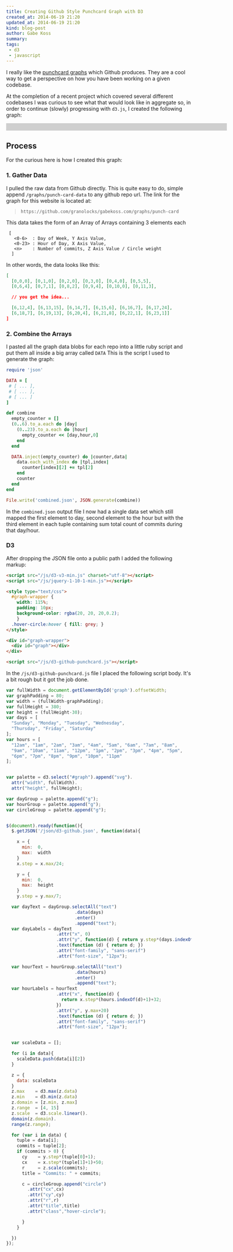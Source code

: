 ```yaml
---
title: Creating Github Style Punchcard Graph with D3
created_at: 2014-06-19 21:20
updated_at: 2014-06-19 21:20
kind: blog-post
author: Gabe Koss
summary: 
tags: 
 - d3
 - javascript
--- 
```


<script src="/js/d3-v3-min.js" charset="utf-8"></script>
<script src="/js/jquery-1-10-1-min.js"></script>

<style type="text/css">
  #graph-wrapper {
    width: 115%;
    padding: 10px;
    background-color: rgba(20, 20, 20,0.2); 
    } 
  .hover-circle:hover { fill: grey; }
</style>

I really like the [punchcard
graphs](https://github.com/granolocks/gabekoss.com/graphs/punch-card) which
Github produces. They are a cool way to get a perspective on how you have been
working on a given codebase. 

At the completion of a recent project which covered several different codebases
I was curious to see what that would look like in aggregate so, in order to
continue (slowly) progressing with `d3.js`, I created the following graph: 

<div id="graph-wrapper">
  <div id="graph"></div>
</div>

<script src="/js/d3-github-punchcard.js"></script>

## Process

For the curious here is how I created this graph: 

### 1. Gather Data

I pulled the raw data from Github directly. This is quite easy to do, simple
append `/graphs/punch-card-data` to any github repo url. The link for the graph
for this website is located at:

> `https://github.com/granolocks/gabekoss.com/graphs/punch-card`

This data takes the form of an Array of Arrays containing 3 elements each


```
 [
   <0-6>  : Day of Week, Y Axis Value,
   <0-23> : Hour of Day, X Axis Value,
   <n>    : Number of commits, Z Axis Value / Circle weight
  ]
```

In other words, the data looks like this: 

```json
[
  [0,0,0], [0,1,0], [0,2,0], [0,3,0], [0,4,0], [0,5,5],
  [0,6,4], [0,7,1], [0,8,2], [0,9,4], [0,10,0], [0,11,3],

  // you get the idea...

  [6,12,4], [6,13,15], [6,14,7], [6,15,6], [6,16,7], [6,17,24],
  [6,18,7], [6,19,13], [6,20,4], [6,21,8], [6,22,1], [6,23,1]]
]
```


### 2. Combine the Arrays

I pasted all the graph data blobs for each repo into a little ruby script and
put them all inside a big array called `DATA` This is the script I used to
generate the graph:

```ruby
require 'json'

DATA = [ 
 # [ ... ],
 # [ ... ],
 # [ ... ]
]

def combine
  empty_counter = []
  (0..6).to_a.each do |day|
    (0..23).to_a.each do |hour|
      empty_counter << [day,hour,0]
    end
  end

  DATA.inject(empty_counter) do |counter,data|
    data.each_with_index do |tpl,index|
      counter[index][2] += tpl[2]
    end
    counter
  end
end

File.write('combined.json', JSON.generate(combine))
```

In the `combined.json` output file I now had a single data set which still
mapped the first element to day, second element to the hour but with the third
element in each tuple containing sum total count of commits during that
day/hour.

### D3

After dropping the JSON file onto a public path I added the following markup:

```html
<script src="/js/d3-v3-min.js" charset="utf-8"></script>
<script src="/js/jquery-1-10-1-min.js"></script>

<style type="text/css">
  #graph-wrapper {
    width: 115%;
    padding: 10px;
    background-color: rgba(20, 20, 20,0.2); 
    } 
  .hover-circle:hover { fill: grey; }
</style>

<div id="graph-wrapper">
  <div id="graph"></div>
</div>

<script src="/js/d3-github-punchcard.js"></script>
```

In the `/js/d3-github-punchcard.js` file I placed the following script body.
It's a bit rough but it got the job done.

```javascript
var fullWidth = document.getElementById('graph').offsetWidth;
var graphPadding = 80;
var width = (fullWidth-graphPadding);
var fullHeight = 380;
var height = (fullHeight-30);
var days = [
  "Sunday", "Monday", "Tuesday", "Wednesday",
  "Thursday", "Friday", "Saturday"
];
var hours = [
  "12am", "1am", "2am", "3am", "4am", "5am", "6am", "7am", "8am",
  "9am", "10am", "11am", "12pm", "1pm", "2pm", "3pm", "4pm", "5pm",
  "6pm", "7pm", "8pm", "9pm", "10pm", "11pm"
];


var palette = d3.select("#graph").append("svg").
  attr("width", fullWidth).
  attr("height", fullHeight);

var dayGroup = palette.append("g");
var hourGroup = palette.append("g");
var circleGroup = palette.append("g");


$(document).ready(function(){
  $.getJSON('/json/d3-github.json', function(data){

    x = {
      min:  0,
      max:  width
    }
    x.step = x.max/24;

    y = {
      min:  0,
      max:  height
    }
    y.step = y.max/7;

  var dayText = dayGroup.selectAll("text")
                          .data(days)
                          .enter()
                          .append("text");
  var dayLabels = dayText
                   .attr("x", 0)
                   .attr("y", function(d) { return y.step*(days.indexOf(d)+1); })
                   .text(function (d) { return d; })
                   .attr("font-family", "sans-serif")
                   .attr("font-size", "12px");

  var hourText = hourGroup.selectAll("text")
                          .data(hours)
                          .enter()
                          .append("text");
  var hourLabels = hourText
                   .attr("x", function(d) {
                     return x.step*(hours.indexOf(d)+1)+32;
                   })
                   .attr("y", y.max+20)
                   .text(function (d) { return d; })
                   .attr("font-family", "sans-serif")
                   .attr("font-size", "12px");


  var scaleData = [];

  for (i in data){
    scaleData.push(data[i][2])
  }

  z = {
    data: scaleData
  }
  z.max    = d3.max(z.data)
  z.min    = d3.min(z.data)
  z.domain = [z.min, z.max]
  z.range  = [4, 15]
  z.scale  = d3.scale.linear().
  domain(z.domain).
  range(z.range);

  for (var i in data) {
    tuple = data[i];
    commits = tuple[2];
    if (commits > 0) {
      cy    = y.step*(tuple[0]+1);
      cx    = x.step*(tuple[1]+1)+50;
      r     = z.scale(commits);
      title = "Commits: " + commits;

      c = circleGroup.append("circle")
        .attr("cx",cx)
        .attr("cy",cy)
        .attr("r",r)
        .attr("title",title)
        .attr("class","hover-circle");

      }
    }

  })
});
```
